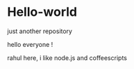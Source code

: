# Hello-world
just another repository

hello everyone !

 rahul here, i like node.js and coffeescripts
 
